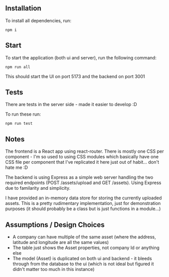 

## Installation

To install all dependencies, run:

    npm i


## Start

To start the application (both ui and server), run the following command:

    npm run all

This should start the UI on port 5173 and the backend on port 3001


## Tests

There are tests in the server side - made it easier to develop :D

To run these run:

    npm run test


## Notes

The frontend is a React app using react-router. There is mostly one CSS per component - I'm so used to using CSS modules which basically have one CSS file per component that I've replicated it here just out of habit... don't hate me :D  

The backend is using Express as a simple web server handling the two required endpoints (POST /assets/upload and GET /assets). Using Express due to familarity and simplicity.

I have provided an in-memory data store for storing the currently uploaded assets. This is a pretty rudimentary implementation, just for demonstration purposes (it should probably be a class but is just functions in a module...)


## Assumptions / Design Choices

* A company can have multiple of the same asset (where the address, latitude and longitude are all the same values)
* The table just shows the Asset properties, not company Id or anything else
* The model (Asset) is duplicated on both ui and backend - it bleeds through from the database to the ui (which is not ideal but figured it didn't matter too much in this instance)
